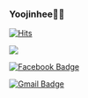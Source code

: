 ### Yoojinhee🙈🙉
[![Hits](https://hits.seeyoufarm.com/api/count/incr/badge.svg?url=https%3A%2F%2Fgithub.com%2Fyoojinhee03)](https://hits.seeyoufarm.com)
<div>
    <img src="https://github-readme-stats.vercel.app/api?username=yoojinhee03&show_icons=true">
</div>


[![Facebook Badge](https://img.shields.io/badge/facebook-1877f2?style=flat-square&logo=facebook&logoColor=white&link=https://www.facebook.com/yoojinhee030207)](https://www.facebook.com/yoojinhee030207)

[![Gmail Badge](https://img.shields.io/badge/Gmail-d14836?style=flat-square&logo=Gmail&logoColor=white&link=mailto:yoojinhee03@gmail.com)](mailto:yoojinhee03@gmail.com)
<!--
**yoojinhee03/yoojinhee03** is a ✨ _special_ ✨ repository because its `README.md` (this file) appears on your GitHub profile.

Here are some ideas to get you started:

- 🔭 I’m currently working on ...
- 🌱 I’m currently learning ...
- 👯 I’m looking to collaborate on ...
- 🤔 I’m looking for help with ...
- 💬 Ask me about ...
- 📫 How to reach me: ...
- 😄 Pronouns: ...
- ⚡ Fun fact: ...
-->
